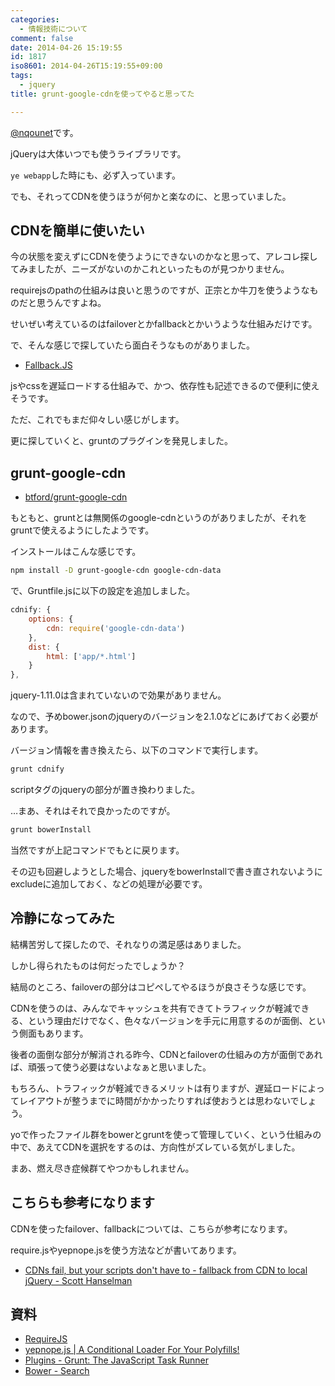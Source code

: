 ```yaml
---
categories:
  - 情報技術について
comment: false
date: 2014-04-26 15:19:55
id: 1817
iso8601: 2014-04-26T15:19:55+09:00
tags:
  - jquery
title: grunt-google-cdnを使ってやると思ってた

---
```


<p><a href="https://twitter.com/nqounet">@nqounet</a>です。</p>

<p>jQueryは大体いつでも使うライブラリです。</p>

<p><code>ye webapp</code>した時にも、必ず入っています。</p>

<p>でも、それってCDNを使うほうが何かと楽なのに、と思っていました。</p>



<h2>CDNを簡単に使いたい</h2>

<p>今の状態を変えずにCDNを使うようにできないのかなと思って、アレコレ探してみましたが、ニーズがないのかこれといったものが見つかりません。</p>

<p>requirejsのpathの仕組みは良いと思うのですが、正宗とか牛刀を使うようなものだと思うんですよね。</p>

<p>せいぜい考えているのはfailoverとかfallbackとかいうような仕組みだけです。</p>

<p>で、そんな感じで探していたら面白そうなものがありました。</p>

<ul>
<li><a href="http://fallback.io/">Fallback.JS</a></li>
</ul>

<p>jsやcssを遅延ロードする仕組みで、かつ、依存性も記述できるので便利に使えそうです。</p>

<p>ただ、これでもまだ仰々しい感じがします。</p>

<p>更に探していくと、gruntのプラグインを発見しました。</p>

<h2>grunt-google-cdn</h2>

<ul>
<li><a href="https://github.com/btford/grunt-google-cdn">btford/grunt-google-cdn</a></li>
</ul>

<p>もともと、gruntとは無関係のgoogle-cdnというのがありましたが、それをgruntで使えるようにしたようです。</p>

<p>インストールはこんな感じです。</p>

```bash
npm install -D grunt-google-cdn google-cdn-data
```

<p>で、Gruntfile.jsに以下の設定を追加しました。</p>

```js
cdnify: {
    options: {
        cdn: require('google-cdn-data')
    },
    dist: {
        html: ['app/*.html']
    }
},
```

<p>jquery-1.11.0は含まれていないので効果がありません。</p>

<p>なので、予めbower.jsonのjqueryのバージョンを2.1.0などにあげておく必要があります。</p>

<p>バージョン情報を書き換えたら、以下のコマンドで実行します。</p>

```bash
grunt cdnify
```

<p>scriptタグのjqueryの部分が置き換わりました。</p>

<p>…まあ、それはそれで良かったのですが。</p>

```bash
grunt bowerInstall
```

<p>当然ですが上記コマンドでもとに戻ります。</p>

<p>その辺も回避しようとした場合、jqueryをbowerInstallで書き直されないようにexcludeに追加しておく、などの処理が必要です。</p>

<h2>冷静になってみた</h2>

<p>結構苦労して探したので、それなりの満足感はありました。</p>

<p>しかし得られたものは何だったでしょうか？</p>

<p>結局のところ、failoverの部分はコピペしてやるほうが良さそうな感じです。</p>

<p>CDNを使うのは、みんなでキャッシュを共有できてトラフィックが軽減できる、という理由だけでなく、色々なバージョンを手元に用意するのが面倒、という側面もあります。</p>

<p>後者の面倒な部分が解消される昨今、CDNとfailoverの仕組みの方が面倒であれば、頑張って使う必要はないよなぁと思いました。</p>

<p>もちろん、トラフィックが軽減できるメリットは有りますが、遅延ロードによってレイアウトが整うまでに時間がかかったりすれば使おうとは思わないでしょう。</p>

<p>yoで作ったファイル群をbowerとgruntを使って管理していく、という仕組みの中で、あえてCDNを選択をするのは、方向性がズレている気がしました。</p>

<p>まあ、燃え尽き症候群てやつかもしれません。</p>

<h2>こちらも参考になります</h2>

<p>CDNを使ったfailover、fallbackについては、こちらが参考になります。</p>

<p>require.jsやyepnope.jsを使う方法などが書いてあります。</p>

<ul>
<li><a href="http://www.hanselman.com/blog/CDNsFailButYourScriptsDontHaveToFallbackFromCDNToLocalJQuery.aspx">CDNs fail, but your scripts don't have to - fallback from CDN to local jQuery - Scott Hanselman</a></li>
</ul>

<h2>資料</h2>

<ul>
<li><a href="http://requirejs.org/">RequireJS</a></li>
<li><a href="http://yepnopejs.com/">yepnope.js | A Conditional Loader For Your Polyfills!</a></li>
<li><a href="http://gruntjs.com/plugins">Plugins - Grunt: The JavaScript Task Runner</a></li>
<li><a href="http://bower.io/search/">Bower - Search</a></li>
</ul>
    	